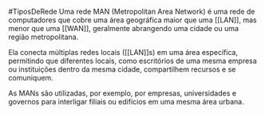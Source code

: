 #TiposDeRede 
Uma rede MAN (Metropolitan Area Network) é uma rede de computadores que cobre uma área geográfica maior que uma [[LAN]], mas menor que uma [[WAN]], geralmente abrangendo uma cidade ou uma região metropolitana. 

Ela conecta múltiplas redes locais ([[LAN]]s) em uma área específica, permitindo que diferentes locais, como escritórios de uma mesma empresa ou instituições dentro da mesma cidade, compartilhem recursos e se comuniquem. 

As MANs são utilizadas, por exemplo, por empresas, universidades e governos para interligar filiais ou edifícios em uma mesma área urbana.

